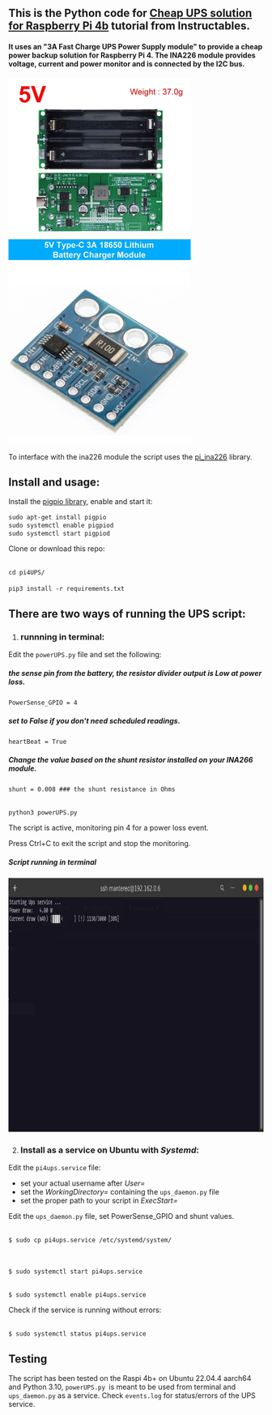 ## This is the Python code for [Cheap UPS solution for Raspberry Pi 4b](https://www.instructables.com/Cheap-UPS-for-Raspberry-Pi-4/) tutorial from Instructables.

#### It uses an "3A Fast Charge UPS Power Supply module" to provide a cheap power backup solution for Raspberry Pi 4. The INA226 module provides voltage, current and power monitor and is connected by the I2C bus.


<img  src="img/ups.png"  width="360"  height="360"><img  src="img/ina226.png"  width="360"  height="360">

To interface with the ina226 module the script uses the [pi_ina226](https://github.com/e71828/pi_ina226/) library.

## Install and usage:

Install the [pigpio library](https://github.com/joan2937/pigpio), enable and start it:

```console
sudo apt-get install pigpio
sudo systemctl enable pigpiod
sudo systemctl start pigpiod
```

Clone or download this repo:

```console

cd pi4UPS/

pip3 install -r requirements.txt

```
## There are two ways of running the UPS script:


1. ###  runnning in terminal:

Edit the `powerUPS.py` file and set the following:

##### the sense pin from the battery, the resistor divider output is Low at power loss.

`PowerSense_GPIO = 4`

##### set to False if you don't need scheduled readings.

`heartBeat = True`

##### Change the value based on the shunt resistor installed on your INA266 module.

`shunt = 0.008 ### the shunt resistance in Ohms`

```console

python3 powerUPS.py

```

The script is active, monitoring pin 4 for a power loss event.

Press Ctrl+C to exit the script and stop the monitoring.


##### Script running in terminal

<img  src="img/ups_terminal.jpg"  width="948"  height="501">


2. ### Install as a service on Ubuntu with ***Systemd***:

Edit the `pi4ups.service` file:

- set your actual username after *User=*
- set the *WorkingDirectory=* containing the `ups_daemon.py` file
- set the proper path to your script in *ExecStart=*

Edit the `ups_daemon.py` file, set PowerSense_GPIO and shunt values.

```console

$ sudo cp pi4ups.service /etc/systemd/system/


```

```console

$ sudo systemctl start pi4ups.service

```

```console

$ sudo systemctl enable pi4ups.service

```

Check if the service is running without errors:

```console

$ sudo systemctl status pi4ups.service

```

## Testing

The script has been tested on the Raspi 4b+ on Ubuntu 22.04.4 aarch64 and Python 3.10,
`powerUPS.py `is meant to be used from terminal and `ups_daemon.py` as a service.
Check `events.log` for status/errors of the UPS service.
